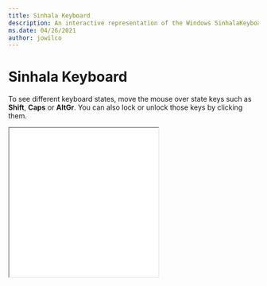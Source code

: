 ```yaml
---
title: Sinhala Keyboard
description: An interactive representation of the Windows SinhalaKeyboard. To see different keyboard states, click or move the mouse over the state keys.
ms.date: 04/26/2021
author: jowilco
---
```


# Sinhala Keyboard

To see different keyboard states, move the mouse over state keys such as **Shift**, **Caps** or **AltGr**. You can also lock or unlock those keys by clicking them.

<iframe src="kbdsn1.html" height="300"></iframe>
